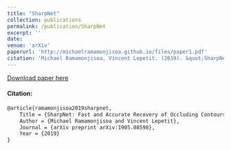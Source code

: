 ```yaml
---
title: "SharpNet"
collection: publications
permalink: /publication/SharpNet
excerpt: ''
date: 
venue: 'arXiv'
paperurl: 'http://michaelramamonjisoa.github.io/files/paper1.pdf'
citation: 'Michael Ramamonjisoa, Vincent Lepetit. (2019). &quot;SharpNet: Fast and Accurate Recovery of Occluding Contours in Monocular Depth Estimation.&quot; <i>arXiv</i>. 1(1).'
---
```


[Download paper here](https://arxiv.org/pdf/1905.08598.pdf)

#### Citation:
```markdown
@article{ramamonjisoa2019sharpnet,
    Title = {SharpNet: Fast and Accurate Recovery of Occluding Contours in Monocular Depth Estimation},
    Author = {Michael Ramamonjisoa and Vincent Lepetit},
    Journal = {arXiv preprint arXiv:1905.08598},
    Year = {2019}
}
```
